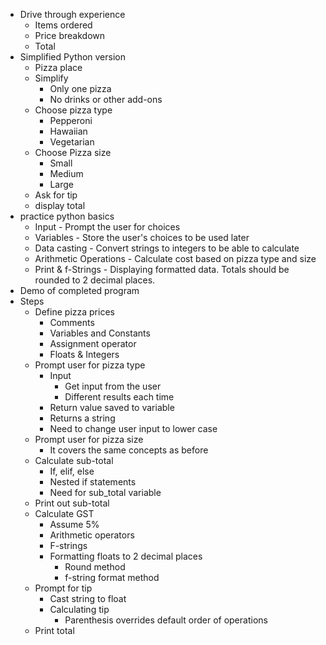 - Drive through experience
	- Items ordered
	- Price breakdown
	- Total
- Simplified Python version
	- Pizza place
	- Simplify
		- Only one pizza
		- No drinks or other add-ons
	- Choose pizza type
		- Pepperoni
		- Hawaiian
		- Vegetarian
	- Choose Pizza size
		- Small
		- Medium
		- Large
	- Ask for tip
	- display total
- practice python basics
	- Input - Prompt the user for choices
	- Variables - Store the user's choices to be used later
	- Data casting - Convert strings to integers to be able to calculate
	- Arithmetic Operations - Calculate cost based on pizza type and size
	- Print & f-Strings - Displaying formatted data. Totals should be rounded to 2 decimal places.
- Demo of completed program
- Steps
	- Define pizza prices
		- Comments
		- Variables and Constants
		- Assignment operator
		- Floats & Integers
	- Prompt user for pizza type
		- Input
			- Get input from the user
			- Different results each time
		- Return value saved to variable
		- Returns a string
		- Need to change user input to lower case
	- Prompt user for pizza size
		- It covers the same concepts as before
	- Calculate sub-total
		- If, elif, else
		- Nested if statements
		- Need for sub_total variable
	- Print out sub-total
	- Calculate GST
		- Assume 5%
		- Arithmetic operators
		- F-strings
		- Formatting floats to 2 decimal places
			- Round method
			- f-string format method
	- Prompt for tip
		- Cast string to float
		- Calculating tip
			- Parenthesis overrides default order of operations
	- Print total